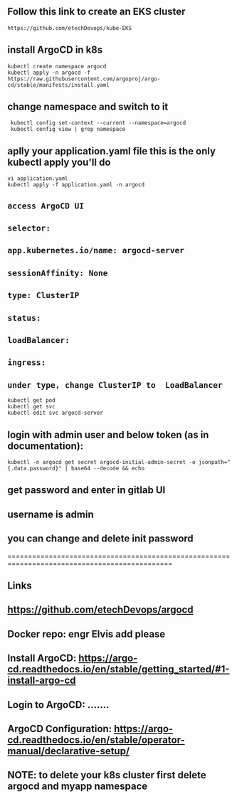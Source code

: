 ## Follow this link to create an EKS cluster
```
https://github.com/etechDevops/kube-EKS
```
## install ArgoCD in k8s
```
kubectl create namespace argocd
kubectl apply -n argocd -f https://raw.githubusercontent.com/argoproj/argo-cd/stable/manifests/install.yaml
```
## change namespace and switch to it
```
 kubectl config set-context --current --namespace=argocd
 kubectl config view | grep namespace
 ```
## aplly your application.yaml file this is the only kubectl apply you'll do
```
vi application.yaml
kubectl apply -f application.yaml -n argocd
```

## `access ArgoCD UI`
## `selector:`
##      `app.kubernetes.io/name: argocd-server`
##    `sessionAffinity: None`
##    `type: ClusterIP`
##  `status:`
##    `loadBalancer:`
##      `ingress:`
## `under type, change ClusterIP to  LoadBalancer`    

```
kubectl get pod 
kubectl get svc 
kubectl edit svc argocd-server
```

## login with admin user and below token (as in documentation):
```
kubectl -n argocd get secret argocd-initial-admin-secret -o jsonpath="{.data.password}" | base64 --decode && echo
```
## get password and enter in gitlab UI
## username is admin

## you can change and delete init password

==============================================================================================

## Links


## https://github.com/etechDevops/argocd


## Docker repo: engr Elvis add please


## Install ArgoCD: https://argo-cd.readthedocs.io/en/stable/getting_started/#1-install-argo-cd


## Login to ArgoCD: .......


## ArgoCD Configuration: https://argo-cd.readthedocs.io/en/stable/operator-manual/declarative-setup/
## NOTE: to delete your k8s cluster first delete argocd and myapp namespace

